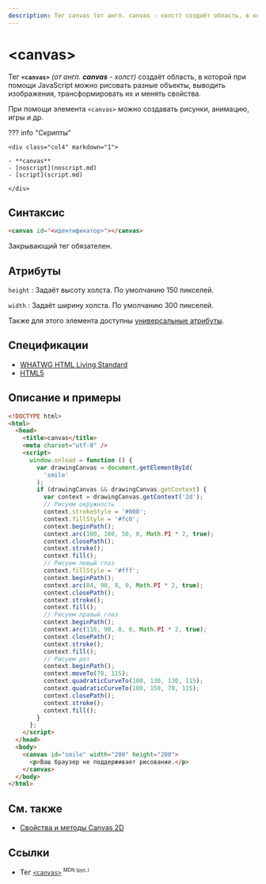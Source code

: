 ```yaml
---
description: Тег canvas (от англ. canvas - холст) создаёт область, в которой при помощи JavaScript можно рисовать разные объекты, выводить изображения, трансформировать их и менять свойства
---
```


# &lt;canvas&gt;

Тег **`<canvas>`** _(от англ. **canvas** - холст)_ создаёт область, в которой при помощи JavaScript можно рисовать разные объекты, выводить изображения, трансформировать их и менять свойства.

При помощи элемента `<canvas>` можно создавать рисунки, анимацию, игры и др.

??? info "Скрипты"

    <div class="col4" markdown="1">

    - **canvas**
    - [noscript](noscript.md)
    - [script](script.md)

    </div>

## Синтаксис

```html
<canvas id="<идентификатор>"></canvas>
```

Закрывающий тег обязателен.

## Атрибуты

`height`
: Задаёт высоту холста. По умолчанию 150 пикселей.

`width`
: Задаёт ширину холста. По умолчанию 300 пикселей.

Также для этого элемента доступны [универсальные атрибуты](uni-attr.md).

## Спецификации

- [WHATWG HTML Living Standard](https://html.spec.whatwg.org/multipage/the-canvas-element.html#the-canvas-element)
- [HTML5](http://www.w3.org/TR/html5/the-canvas-element.html#the-canvas-element)

## Описание и примеры

```html
<!DOCTYPE html>
<html>
  <head>
    <title>canvas</title>
    <meta charset="utf-8" />
    <script>
      window.onload = function () {
        var drawingCanvas = document.getElementById(
          'smile'
        );
        if (drawingCanvas && drawingCanvas.getContext) {
          var context = drawingCanvas.getContext('2d');
          // Рисуем окружность
          context.strokeStyle = '#000';
          context.fillStyle = '#fc0';
          context.beginPath();
          context.arc(100, 100, 50, 0, Math.PI * 2, true);
          context.closePath();
          context.stroke();
          context.fill();
          // Рисуем левый глаз
          context.fillStyle = '#fff';
          context.beginPath();
          context.arc(84, 90, 8, 0, Math.PI * 2, true);
          context.closePath();
          context.stroke();
          context.fill();
          // Рисуем правый глаз
          context.beginPath();
          context.arc(116, 90, 8, 0, Math.PI * 2, true);
          context.closePath();
          context.stroke();
          context.fill();
          // Рисуем рот
          context.beginPath();
          context.moveTo(70, 115);
          context.quadraticCurveTo(100, 130, 130, 115);
          context.quadraticCurveTo(100, 150, 70, 115);
          context.closePath();
          context.stroke();
          context.fill();
        }
      };
    </script>
  </head>
  <body>
    <canvas id="smile" width="200" height="200">
      <p>Ваш браузер не поддерживает рисование.</p>
    </canvas>
  </body>
</html>
```

## См. также

- [Свойства и методы Canvas 2D](https://scriptdev.ru/webapi/canvas/)

## Ссылки

- Тег [`<canvas>`](https://developer.mozilla.org/ru/docs/Web/HTML/Element/canvas) <sup><small>MDN (рус.)</small></sup>
